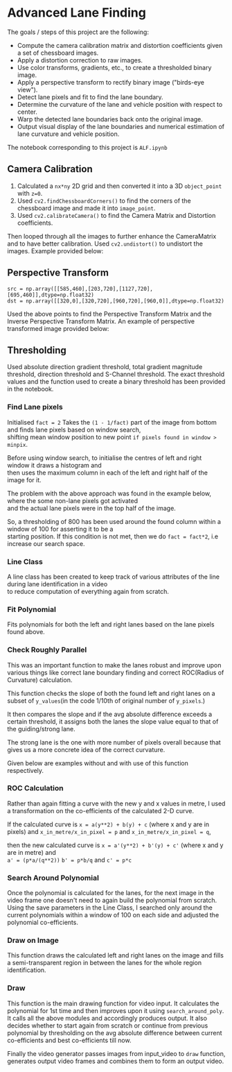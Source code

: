 # Advanced Lane Finding

The goals / steps of this project are the following:

* Compute the camera calibration matrix and distortion coefficients given a set of chessboard images.
* Apply a distortion correction to raw images.
* Use color transforms, gradients, etc., to create a thresholded binary image.
* Apply a perspective transform to rectify binary image ("birds-eye view").
* Detect lane pixels and fit to find the lane boundary.
* Determine the curvature of the lane and vehicle position with respect to center.
* Warp the detected lane boundaries back onto the original image.
* Output visual display of the lane boundaries and numerical estimation of lane curvature and vehicle position.

The notebook corresponding to this project is `ALF.ipynb`

## Camera Calibration

1. Calculated a `nx*ny` 2D grid and then converted it into a 3D `object_point` with `z=0`.
2. Used `cv2.findChessboardCorners()` to find the corners of the chessboard image and made it into `image_point`.
3. Used `cv2.calibrateCamera()` to find the Camera Matrix and Distortion coefficients.

Then looped through all the images to further enhance the CameraMatrix and to have better calibration.
Used `cv2.undistort()` to undistort the images. Example provided below:

## Perspective Transform

`src = np.array([[585,460],[203,720],[1127,720],[695,460]],dtype=np.float32)` </br>
`dst = np.array([[320,0],[320,720],[960,720],[960,0]],dtype=np.float32)`

Used the above points to find the Perspective Transform Matrix and the Inverse Perspective Transform Matrix.
An example of perspective transformed image provided below:

## Thresholding

Used absolute direction gradient threshold, total gradient magnitude threshold, direction threshold and S-Channel threshold.
The exact threshold values and the function used to create a binary threshold has been provided in the notebook.

### Find Lane pixels

Initialised `fact = 2`
Takes the `(1 - 1/fact)` part of the image from bottom and finds lane pixels based on window search, </br>
shifting mean window position to new point `if pixels found in window > minpix`.

Before using window search, to initialise the centres of left and right window it draws a histogram and </br>
then uses the maximum column in each of the left and right half of the image for it.

The problem with the above approach was found in the example below, where the some non-lane pixels got activated </br>
and the actual lane pixels were in the top half of the image.

So, a thresholding of 800 has been used around the found column within a window of 100 for asserting it to be a </br>
starting position. If this condition is not met, then we do `fact = fact*2`, i.e increase our search space.

### Line Class

A line class has been created to keep track of various attributes of the line during lane identification in a video </br>
to reduce computation of everything again from scratch.

### Fit Polynomial

Fits polynomials for both the left and right lanes based on the lane pixels found above.

### Check Roughly Parallel

This was an important function to make the lanes robust and improve upon various things like correct lane boundary finding and correct ROC(Radius of Curvature) calculation.

This function checks the slope of both the found left and right lanes on a subset of `y_values`(in the code 1/10th of original number of `y_pixels`.)

It then compares the slope and if the avg absolute difference exceeds a certain threshold, it assigns both the lanes the slope value equal to that of the guiding/strong lane.

The strong lane is the one with more number of pixels overall because that gives us a more concrete idea of the correct curvature.  

Given below are examples without and with use of this function respectively.

### ROC Calculation

Rather than again fitting a curve with the new y and x values in metre, I used a transformation on the co-efficients of the calculated 2-D curve.

If the calculated curve is `x = a(y**2) + b(y) + c` (where x and y are in pixels) and `x_in_metre/x_in_pixel = p` and `x_in_metre/x_in_pixel = q`, </br>

then the new calculated curve is `x = a'(y**2) + b'(y) + c'` (where x and y are in metre) and </br>
`a' = (p*a/(q**2))` `b' = p*b/q` and `c' = p*c` 

### Search Around Polynomial

Once the polynomial is calculated for the lanes, for the next image in the video frame one doesn't need to again build the polynomial from scratch. Using the save parameters in the Line Class, I searched only around the current polynomials within a window of 100 on each side and adjusted the polynomial co-efficients. 

### Draw on Image

This function draws the calculated left and right lanes on the image and fills a semi-transparent region in between the lanes for the whole region identification.

### Draw

This function is the main drawing function for video input. It calculates the polynomial for 1st time and then improves upon it using `search_around_poly`. It calls all the above modules and accordingly produces output. It also decides whether to start again from scratch or continue from previous polynomial by thresholding on the avg absolute difference between current co-efficients and best co-efficients till now. 


Finally the video generator passes images from input_video to `draw` function, generates output video frames and combines them to form an output video.
